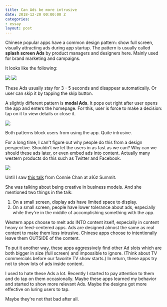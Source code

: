 ```yaml
---
title: Can Ads be more intrusive
date: 2018-12-20 00:00:00 Z
categories:
- essay
layout: post
---
```


Chinese popular apps have a common design pattern: show full screen, visually attracting ads during app startup. The pattern is usually called **splash screen Ads** by product managers and designers here. Mainly used for brand marketing and campaigns.

It looks like the following:

![](https://general-1258275882.cos.ap-chengdu.myqcloud.com/illustrations.001.jpeg)
![](https://general-1258275882.cos.ap-chengdu.myqcloud.com/illustrations.002.jpeg)

These Ads usually stay for 3 - 5 seconds and disappear automatically. Or user can skip it by tapping the skip button.

A slightly different pattern is **modal Ads**. It pops out right after user opens the app and enters the homepage. For this, user is force to make a decision: tap on it to view details or close it.

![](https://general-1258275882.cos.ap-chengdu.myqcloud.com/illustrations.003.jpeg)

Both patterns block users from using the app. Quite intrusive.

For a long time, I can't figure out why people do this from a design perspective. Shouldn't we let the users in as fast as we can? Why can we should these ads later, or even embed ads into content. Actually many western products do this such as Twitter and Facebook.

![](https://general-1258275882.cos.ap-chengdu.myqcloud.com/twitter-fb-ads.png)

Until I saw [this talk](https://a16z.com/2018/12/05/connie-chan-advertising-models-content-product-china/) from Connie Chan at a16z Summit.

She was talking about being creative in business models. And she mentioned two things in the talk:
1. On a small screen, display ads have limited space to display.
2. On a small screen, people have lower tolerance about ads, especially while they're in the middle of accomplishing something with the app.

Western apps choose to melt ads INTO content itself, especially in content heavy or feed-centered apps. Ads are designed almost the same as real content to make them less intrusive. Chinese apps choose to intentionally leave them OUTSIDE of the content.

To put it another way, these apps aggressively find other Ad slots which are both bigger in size (full screen) and impossible to ignore. (Think about TV commercials before our favorite TV show starts.) In return, these apps try not to show lots of ads inside content.

I used to hate these Ads a lot. Recently I started to pay attention to them and do tap on them occasionally. Maybe these apps learned my behavior and started to show more relevant Ads. Maybe the designs got more effective on luring users to tap. 

Maybe they're not that bad after all. 